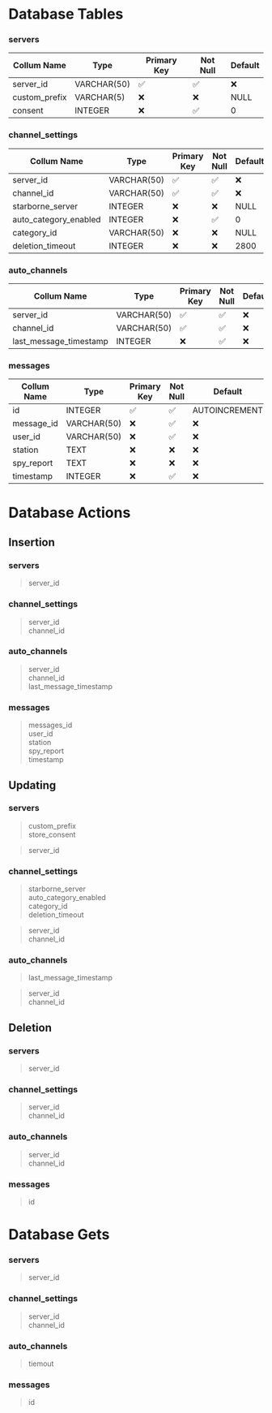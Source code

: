# Database Tables

### servers

Collum Name | Type | Primary Key | Not Null | Default
------------|------|-------------|----------|--------
server_id | VARCHAR(50) | :white_check_mark: | :white_check_mark: | :x:
custom_prefix | VARCHAR(5) | :x: | :x: | NULL
consent | INTEGER | :x: | :white_check_mark: | 0

### channel_settings

Collum Name | Type | Primary Key | Not Null | Default
------------|------|-------------|----------|--------
server_id | VARCHAR(50) | :white_check_mark: | :white_check_mark: | :x:
channel_id | VARCHAR(50) | :white_check_mark: | :white_check_mark: | :x:
starborne_server | INTEGER | :x: | :x: | NULL
auto_category_enabled | INTEGER | :x: | :white_check_mark: | 0
category_id | VARCHAR(50) | :x: | :x: | NULL
deletion_timeout | INTEGER | :x: | :x: | 2800

### auto_channels

Collum Name | Type | Primary Key | Not Null | Default
------------|------|-------------|----------|--------
server_id | VARCHAR(50) | :white_check_mark: | :white_check_mark: | :x:
channel_id | VARCHAR(50) | :white_check_mark: | :white_check_mark: | :x:
last_message_timestamp | INTEGER | :x: | :white_check_mark: | :x:

### messages

Collum Name | Type | Primary Key | Not Null | Default
------------|------|-------------|----------|--------
id | INTEGER | :white_check_mark: | :white_check_mark: | AUTOINCREMENT
message_id | VARCHAR(50) | :x: | :white_check_mark: | :x:
user_id | VARCHAR(50) | :x: | :white_check_mark: | :x:
station | TEXT | :x: | :x: | :x:
spy_report | TEXT | :x: | :x: | :x:
timestamp | INTEGER | :x: | :white_check_mark: | :x:

# Database Actions

## Insertion
### servers
> server_id

### channel_settings
> server_id <br>
> channel_id

### auto_channels
> server_id <br>
> channel_id <br>
> last_message_timestamp

### messages
> messages_id <br>
> user_id <br>
> station <br>
> spy_report <br>
> timestamp

## Updating
### servers
> custom_prefix <br>
> store_consent

> server_id

### channel_settings
> starborne_server <br>
> auto_category_enabled <br> 
> category_id <br>
> deletion_timeout

> server_id <br>
> channel_id

### auto_channels
> last_message_timestamp

> server_id <br>
> channel_id

## Deletion
### servers
> server_id

### channel_settings
> server_id <br>
> channel_id

### auto_channels
> server_id <br>
> channel_id

### messages
> id

# Database Gets

### servers
> server_id

### channel_settings
> server_id <br>
> channel_id

### auto_channels
> tiemout

### messages
> id